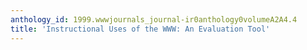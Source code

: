 ```yaml
---
anthology_id: 1999.wwwjournals_journal-ir0anthology0volumeA2A4.4
title: 'Instructional Uses of the WWW: An Evaluation Tool'
---
```

